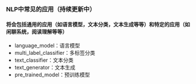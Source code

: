 ### NLP中常见的应用（持续更新中）
#### 将会包括通用的应用（如语言模型，文本分类，文本生成等等）和特定的应用（如闲聊系统，阅读理解等等）

* language_model：语言模型
* multi_label_classifier：多标签分类
* text_classifier：文本分类
* text_generator：文本生成
* pre_trained_model：预训练模型